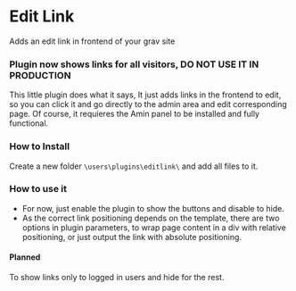 # Edit Link
Adds an edit link in frontend of your grav site

### Plugin now shows links for all visitors, DO NOT USE IT IN PRODUCTION

This little plugin does what it says, It just adds links in the frontend to edit, so you can click it and go directly to the admin area and edit corresponding page. Of course, it requieres the Amin panel to be installed and fully functional.


### How to Install
Create a new folder `\users\plugins\editlink\` and add all files to it.


### How to use it
- For now, just enable the plugin to show the buttons and disable to hide.
- As the correct link positioning depends on the template, there are two options in plugin parameters, to wrap page content in a div with relative positioning, or just output the link with absolute positioning.


#### Planned
To show links only to logged in users and hide for the rest.
